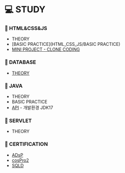 # 💻 STUDY


### 📄 HTML&CSS&JS
* THEORY
* [BASIC PRACTICE](HTML_CSS_JS/BASIC PRACTICE)
* [MINI PROJECT - CLONE CODING](https://github.com/silverywaves/IT_ACADEMY/tree/a43592d723371f269322d3ff4cac8d41ef734481/HTML_CSS_JS/PROJECTS_CLON)


### 📄 DATABASE
* [THEORY](DATABASE)
  

### 📄 JAVA
* THEORY
* BASIC PRACTICE
* [API](https://docs.oracle.com/en/java/javase/17/docs/api/index.html)  - 개발환경 JDK17
  

### 📄 SERVLET
* THEORY


### 📄 CERTIFICATION
* [ADsP](ADsP)
* [cosPro2](JAVA/cosPro2)
* [SQLD](SQLD)
